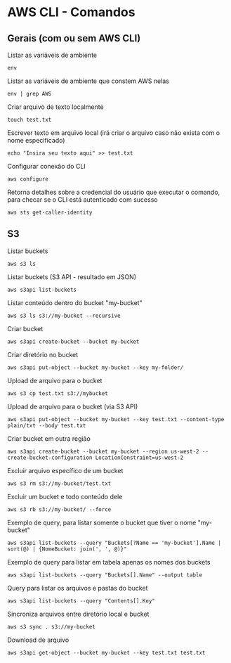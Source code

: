 # AWS CLI - Comandos

## Gerais (com ou sem AWS CLI)

Listar as variáveis de ambiente
```
env
```

Listar as variáveis de ambiente que constem AWS nelas
```
env | grep AWS
```

Criar arquivo de texto localmente
```
touch test.txt
```

Escrever texto em arquivo local (irá criar o arquivo caso não exista com o nome especificado)
```
echo "Insira seu texto aqui" >> test.txt
```

Configurar conexão do CLI
```
aws configure
```

Retorna detalhes sobre a credencial do usuário que executar o comando, para checar se o CLI está autenticado com sucesso
```
aws sts get-caller-identity
```


## S3
Listar buckets
```
aws s3 ls
```

Listar buckets (S3 API - resultado em JSON)
```
aws s3api list-buckets
```

Listar conteúdo dentro do bucket "my-bucket"
```
aws s3 ls s3://my-bucket --recursive
```

Criar bucket
```
aws s3api create-bucket --bucket my-bucket
```

Criar diretório no bucket
```
aws s3api put-object --bucket my-bucket --key my-folder/
```

Upload de arquivo para o bucket
```
aws s3 cp test.txt s3://mybucket
```

Upload de arquivo para o bucket (via S3 API)
```
aws s3api put-object --bucket my-bucket --key test.txt --content-type plain/txt --body test.txt
```

Criar bucket em outra região
```
aws s3api create-bucket --bucket my-bucket --region us-west-2 --create-bucket-configuration LocationConstraint=us-west-2
```

Excluir arquivo específico de um bucket
```
aws s3 rm s3://my-bucket/test.txt
```

Excluir um bucket e todo conteúdo dele
```
aws s3 rb s3://my-bucket/ --force
```

Exemplo de query, para listar somente o bucket que tiver o nome "my-bucket"

```
aws s3api list-buckets --query "Buckets[?Name == 'my-bucket'].Name | sort(@) | {NomeBucket: join(', ', @)}"
```

Exemplo de query para listar em tabela apenas os nomes dos buckets
```
aws s3api list-buckets --query "Buckets[].Name" --output table
```

Query para listar os arquivos e pastas do bucket
```
aws s3api list-buckets --query "Contents[].Key"
```

Sincroniza arquivos entre diretório local e bucket
```
aws s3 sync . s3://my-bucket
```

Download de arquivo
```
aws s3api get-object --bucket my-bucket --key test.txt test.txt
```



